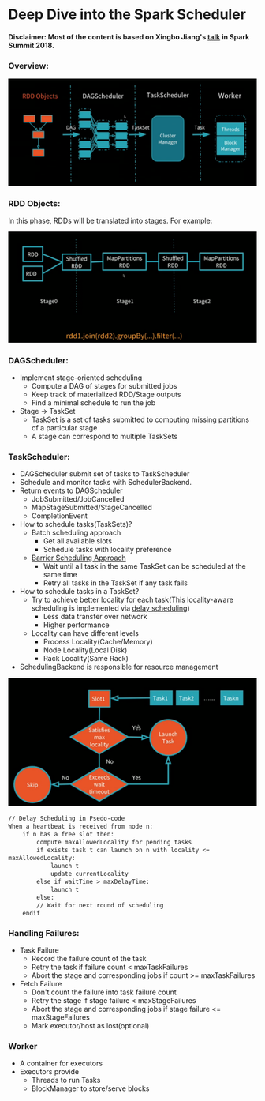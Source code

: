 # Deep Dive into the Spark Scheduler

#### Disclaimer: Most of the content is based on Xingbo Jiang's [talk](https://databricks.com/session/apache-spark-scheduler) in Spark Summit 2018.

### Overview:

![Scheduling Process\(Credit: Xingbo Jiang\)](../.gitbook/assets/screen-shot-2019-12-27-at-3.36.41-pm.png)

### RDD Objects:

In this phase, RDDs will be translated into stages. For example: 

![Credit: Xingbo Jiang](../.gitbook/assets/screen-shot-2019-12-27-at-3.39.35-pm.png)

### DAGScheduler:

* Implement stage-oriented scheduling
  * Compute a DAG of stages for submitted jobs
  * Keep track of materialized RDD/Stage outputs
  * Find a minimal schedule to run the job
* Stage -&gt; TaskSet
  * TaskSet is a set of tasks submitted to computing missing partitions of a particular stage
  * A stage can correspond to multiple TaskSets

### TaskScheduler:

* DAGScheduler submit set of tasks to TaskScheduler 
* Schedule and monitor tasks with SchedulerBackend. 
* Return events to DAGScheduler
  * JobSubmitted/JobCancelled
  * MapStageSubmitted/StageCancelled
  * CompletionEvent
* How to schedule tasks\(TaskSets\)?
  * Batch scheduling approach
    * Get all available slots
    * Schedule tasks with locality preference
  * [Barrier Scheduling Approach ](https://issues.apache.org/jira/browse/SPARK-24375)
    * Wait until all task in the same TaskSet can be scheduled at the same time
    * Retry all tasks in the TaskSet if any task fails
* How to schedule tasks in a TaskSet?
  * Try to achieve better locality for each task\(This locality-aware scheduling is implemented via [delay scheduling](https://cs.stanford.edu/~matei/papers/2010/eurosys_delay_scheduling.pdf)\)
    * Less data transfer over network
    * Higher performance
  * Locality can have different levels
    * Process Locality\(Cache/Memory\)
    * Node Locality\(Local Disk\)
    * Rack Locality\(Same Rack\)
* SchedulingBackend is responsible for resource management 

![Illustration of Delay Scheduling\(Credit:Xingbo Jiang\)](../.gitbook/assets/screen-shot-2019-12-27-at-3.54.15-pm.png)

```text
// Delay Scheduling in Psedo-code
When a heartbeat is received from node n:
    if n has a free slot then:
        compute maxAllowedLocality for pending tasks
        if exists task t can launch on n with locality <= maxAllowedLocality:
            launch t
            update currentLocality
        else if waitTime > maxDelayTime:
            launch t
        else:
        // Wait for next round of scheduling 
    endif 
```

### Handling Failures:

* Task Failure
  * Record the failure count of the task
  * Retry the task if failure count &lt; maxTaskFailures
  * Abort the stage and corresponding  jobs if count &gt;= maxTaskFailures
* Fetch Failure
  * Don't count the failure into task failure count
  * Retry the stage if stage failure &lt; maxStageFailures
  * Abort the stage and corresponding jobs if stage failure &lt;= maxStageFailures
  * Mark executor/host as lost\(optional\)

### Worker

* A container for executors 
* Executors provide
  * Threads to run Tasks 
  * BlockManager to store/serve blocks





